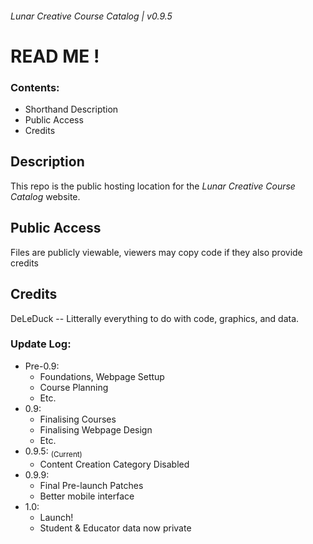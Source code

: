 ###### Lunar Creative Course Catalog | v0.9.5
# READ ME !
### Contents:
- Shorthand Description
- Public Access
- Credits
## Description
This repo is the public hosting location for the *Lunar Creative Course Catalog* website.
## Public Access
Files are publicly viewable, viewers may copy code if they also provide credits
## Credits
DeLeDuck -- Litterally everything to do with code, graphics, and data.  

### Update Log:
- Pre-0.9:
    - Foundations, Webpage Settup  
    - Course Planning  
    - Etc.  
- 0.9:
    - Finalising Courses
    - Finalising Webpage Design
    - Etc.
- 0.9.5: <sub>(Current)</sub>
    - Content Creation Category Disabled
- 0.9.9:
    - Final Pre-launch Patches
    - Better mobile interface
- 1.0:
    - Launch!  
    - Student & Educator data now private  
